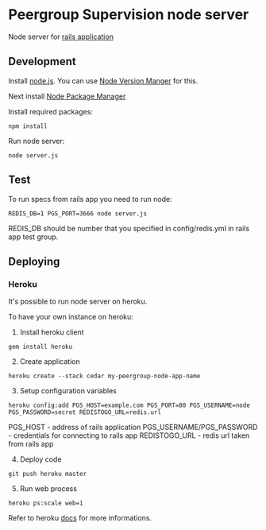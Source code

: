 # Peergroup Supervision node server #

Node server for [rails application](https://github.com/wolfgangihloff/peergroup)

## Development ##

Install [node.js](http://nodejs.org/).
You can use [Node Version Manger](https://github.com/creationix/nvm) for this.

Next install [Node Package Manager](http://npmjs.org/)

Install required packages:

```
npm install
```

Run node server:

```
node server.js
```

## Test ##

To run specs from rails app you need to run node:

```
REDIS_DB=1 PGS_PORT=3666 node server.js
```

REDIS_DB should be number that you specified in config/redis.yml in rails app test group.

## Deploying ##

### Heroku ###

It's possible to run node server on heroku.

To have your own instance on heroku:

1. Install heroku client

```
gem install heroku
```

2. Create application

```
heroku create --stack cedar my-peergroup-node-app-name
```

3. Setup configuration variables

```
heroku config:add PGS_HOST=example.com PGS_PORT=80 PGS_USERNAME=node PGS_PASSWORD=secret REDISTOGO_URL=redis.url
```

PGS_HOST - address of rails application
PGS_USERNAME/PGS_PASSWORD - credentials for connecting to rails app
REDISTOGO_URL - redis url taken from rails app

4. Deploy code

```
git push heroku master
```

5. Run web process

```
heroku ps:scale web=1
```

Refer to heroku [docs](http://devcenter.heroku.com/articles/node-js) for more informations.
